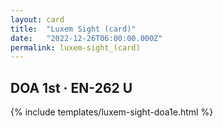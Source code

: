 ```yaml
---
layout: card
title:  "Luxem Sight (card)"
date:   "2022-12-26T06:00:00.000Z"
permalink: luxem-sight_(card)
---
```


## DOA 1st &middot; EN-262 U

{% include templates/luxem-sight-doa1e.html %}
